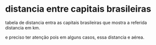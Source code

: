 # distancia entre capitais brasileiras
tabela de distancia entra as capitais brasileiras que mostra a referida distancia em km.

e preciso ter atenção pois em alguns casos, essa distancia e aérea.
